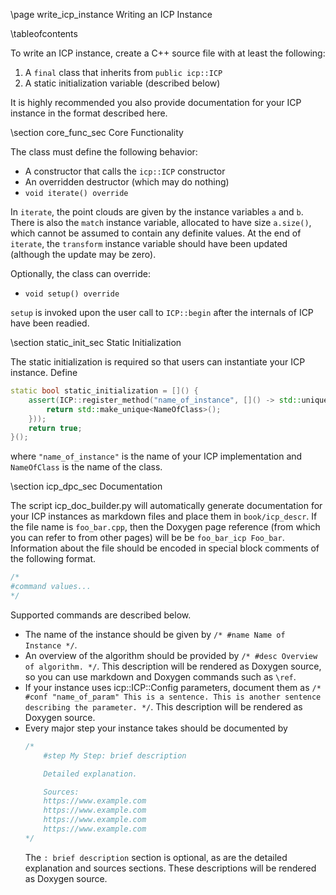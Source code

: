 \page write_icp_instance Writing an ICP Instance

\tableofcontents

To write an ICP instance, create a C++ source file with at least the following:

1. A `final` class that inherits from `public icp::ICP`
2. A static initialization variable (described below)

It is highly recommended you also provide documentation for your ICP instance in the format described here.

\section core_func_sec Core Functionality

The class must define the following behavior:

- A constructor that calls the `icp::ICP` constructor
- An overridden destructor (which may do nothing)
- `void iterate() override`

In `iterate`, the point clouds are given by the instance variables `a` and `b`.
There is also the `match` instance variable, allocated to have size `a.size()`, which cannot be assumed to contain any definite values.
At the end of `iterate`, the `transform` instance variable should have been updated (although the update may be zero).

Optionally, the class can override:

- `void setup() override`

`setup` is invoked upon the user call to `ICP::begin` after the internals of ICP have been readied.

\section static_init_sec Static Initialization

The static initialization is required so that users can instantiate your ICP instance.
Define

```cpp
static bool static_initialization = []() {
    assert(ICP::register_method("name_of_instance", []() -> std::unique_ptr<ICP> {
        return std::make_unique<NameOfClass>();
    }));
    return true;
}();
```

where `"name_of_instance"` is the name of your ICP implementation and `NameOfClass` is the name of the class.

\section icp_dpc_sec Documentation

The script icp_doc_builder.py will automatically generate documentation for your ICP instances as markdown files and place them in `book/icp_descr`. If the file name is `foo_bar.cpp`, then the Doxygen page reference (from which you can refer to from other pages) will be be `foo_bar_icp Foo_bar`. Information about the file should be encoded in special block comments of the following format.

```cpp
/*
#command values...
*/
```

Supported commands are described below.

- The name of the instance should be given by `/* #name Name of Instance */`.
- An overview of the algorithm should be provided by `/* #desc Overview of algorithm. */`. This description will be rendered as Doxygen source, so you can use markdown and Doxygen commands such as `\ref`.
- If your instance uses icp::ICP::Config parameters, document them as `/* #conf "name_of_param" This is a sentence. This is another sentence describing the parameter. */`. This description will be rendered as Doxygen source.
- Every major step your instance takes should be documented by 
    ```cpp
    /*
        #step My Step: brief description

        Detailed explanation.

        Sources:
        https://www.example.com
        https://www.example.com
        https://www.example.com
        https://www.example.com
    */
    ```
    The `: brief description` section is optional, as are the detailed explanation and sources sections.
    These descriptions will be rendered as Doxygen source.
